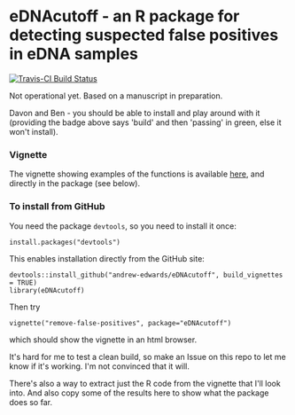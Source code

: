 # eDNAcutoff - an R package for detecting suspected false positives in eDNA samples

[![Travis-CI Build Status](https://travis-ci.org/andrew-edwards/eDNAcutoff.svg?branch=master)](https://travis-ci.org/andrew-edwards/eDNAcutoff)

Not operational yet. Based on a manuscript in preparation.

Davon and Ben - you should be able to install and play around with it (providing the badge above says 'build' and then 'passing' in green, else it won't install). 

### Vignette

The vignette showing examples of the functions is available [here](http://htmlpreview.github.io/?https://github.com/andrew-edwards/eDNAcutoff/blob/master/inst/doc/remove-false-positives.html), and directly in the package (see below).


### To install from GitHub

You need the package `devtools`, so you need to install it once:
```
install.packages("devtools")
```

This enables installation directly from the GitHub site:

```
devtools::install_github("andrew-edwards/eDNAcutoff", build_vignettes = TRUE)
library(eDNAcutoff)
```

Then try

```
vignette("remove-false-positives", package="eDNAcutoff")
```

which should show the vignette in an html browser.

It's hard for me to test a clean build, so make an Issue on this repo to let me know if it's working. I'm not convinced that it will.

There's also a way to extract just the R code from the vignette that I'll look into. And also copy some of the results here to show what the package does so far. 
